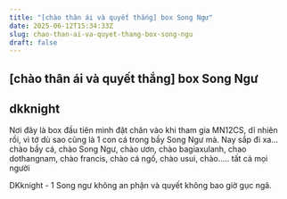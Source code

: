 ```yaml
---
title: "[chào thân ái và quyết thắng] box Song Ngư"
date: 2025-06-12T15:34:33Z
slug: chao-than-ai-va-quyet-thang-box-song-ngu
draft: false
---
```


## [chào thân ái và quyết thắng] box Song Ngư

## dkknight

Nơi đây là box đầu tiên mình đặt chân vào khi tham gia MN12CS, dĩ nhiên rồi, vì tớ dù sao cũng là 1 con cá trong bầy Song Ngư mà. Nay sắp đi xa... chào bầy cá, chào Song Ngư, chào ươn, chào bagiaxulanh, chao dothangnam, chào francis, chào cá ngố, chào usui, chào..... tất cả mọi người 
 
DKknight - 1 Song ngư không an phận và quyết không bao giờ gục ngã.